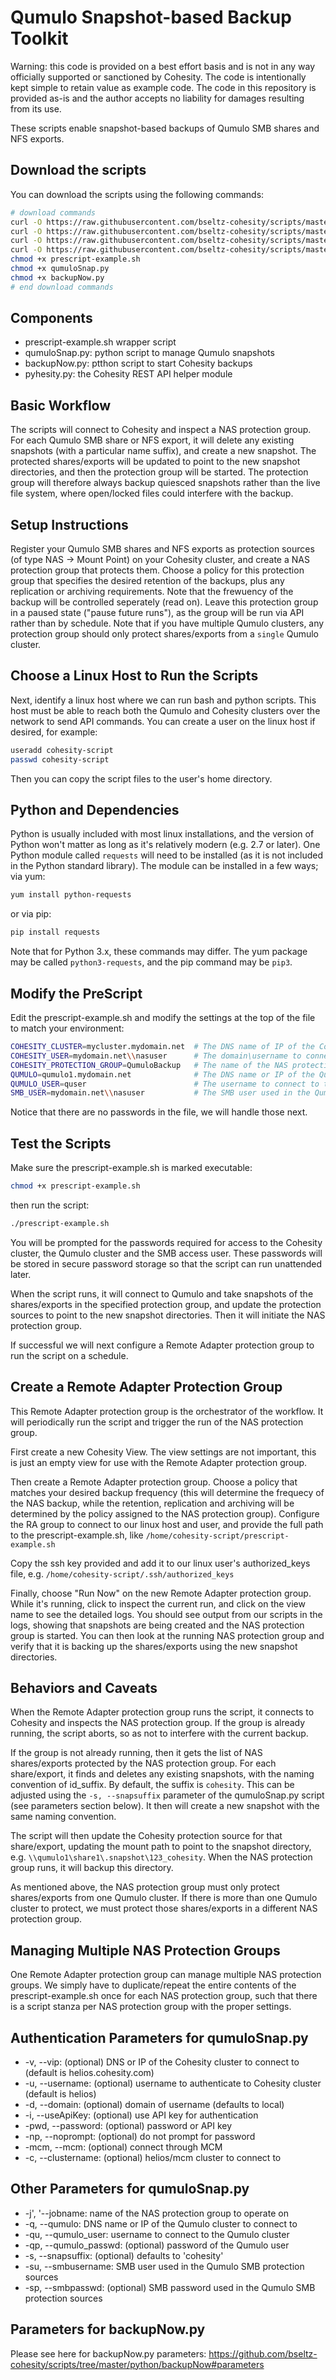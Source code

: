 # Qumulo Snapshot-based Backup Toolkit

Warning: this code is provided on a best effort basis and is not in any way officially supported or sanctioned by Cohesity. The code is intentionally kept simple to retain value as example code. The code in this repository is provided as-is and the author accepts no liability for damages resulting from its use.

These scripts enable snapshot-based backups of Qumulo SMB shares and NFS exports.

## Download the scripts

You can download the scripts using the following commands:

```bash
# download commands
curl -O https://raw.githubusercontent.com/bseltz-cohesity/scripts/master/python/qumuloSnapper/prescript-example.sh
curl -O https://raw.githubusercontent.com/bseltz-cohesity/scripts/master/python/qumuloSnapper/qumuloSnap.py
curl -O https://raw.githubusercontent.com/bseltz-cohesity/scripts/master/python/backupNow/backupNow.py
curl -O https://raw.githubusercontent.com/bseltz-cohesity/scripts/master/python/pyhesity.py
chmod +x prescript-example.sh
chmod +x qumuloSnap.py
chmod +x backupNow.py
# end download commands
```

## Components

* prescript-example.sh wrapper script
* qumuloSnap.py: python script to manage Qumulo snapshots
* backupNow.py: ptthon script to start Cohesity backups
* pyhesity.py: the Cohesity REST API helper module

## Basic Workflow

The scripts will connect to Cohesity and inspect a NAS protection group. For each Qumulo SMB share or NFS export, it will delete any existing snapshots (with a particular name suffix), and create a new snapshot. The protected shares/exports will be updated to point to the new snapshot directories, and then the protection group will be started. The protection group will therefore always backup quiesced snapshots rather than the live file system, where open/locked files could interfere with the backup.

## Setup Instructions

Register your Qumulo SMB shares and NFS exports as protection sources (of type NAS -> Mount Point) on your Cohesity cluster, and create a NAS protection group that protects them. Choose a policy for this protection group that specifies the desired retention of the backups, plus any replication or archiving requirements. Note that the frewuency of the backup will be controlled seperately (read on). Leave this protection group in a paused state ("pause future runs"), as the group will be run via API rather than by schedule. Note that if you have multiple Qumulo clusters, any protection group should only protect shares/exports from a `single` Qumulo cluster.

## Choose a Linux Host to Run the Scripts

Next, identify a linux host where we can run bash and python scripts. This host must be able to reach both the Qumulo and Cohesity clusters over the network to send API commands. You can create a user on the linux host if desired, for example:

```bash
useradd cohesity-script
passwd cohesity-script
```

Then you can copy the script files to the user's home directory.

## Python and Dependencies

Python is usually included with most linux installations, and the version of Python won't matter as long as it's relatively modern (e.g. 2.7 or later). One Python module called `requests` will need to be installed (as it is not included in the Python standard library). The module can be installed in a few ways; via yum:

```bash
yum install python-requests
```

or via pip:

```bash
pip install requests
```

Note that for Python 3.x, these commands may differ. The yum package may be called `python3-requests`, and the pip command may be `pip3`.

## Modify the PreScript

Edit the prescript-example.sh and modify the settings at the top of the file to match your environment:

```bash
COHESITY_CLUSTER=mycluster.mydomain.net  # The DNS name of IP of the Cohesity cluster to connect to
COHESITY_USER=mydomain.net\\nasuser      # The domain\username to connect to the Cohesity cluster
COHESITY_PROTECTION_GROUP=QumuloBackup   # The name of the NAS protection group to operate on
QUMULO=qumulo1.mydomain.net              # The DNS name or IP of the Qumulo cluster to connect to 
QUMULO_USER=quser                        # The username to connect to the Qumulo cluster
SMB_USER=mydomain.net\\nasuser           # The SMB user used in the Qumulo SMB protection sources
```

Notice that there are no passwords in the file, we will handle those next.

## Test the Scripts

Make sure the prescript-example.sh is marked executable:

```bash
chmod +x prescript-example.sh
```

then run the script:

```bash
./prescript-example.sh
```

You will be prompted for the passwords required for access to the Cohesity cluster, the Qumulo cluster and the SMB access user. These passwords will be stored in secure password storage so that the script can run unattended later.

When the script runs, it will connect to Qumulo and take snapshots of the shares/exports in the specified protection group, and update the protection sources to point to the new snapshot directories. Then it will initiate the NAS protection group.

If successful we will next configure a Remote Adapter protection group to run the script on a schedule.

## Create a Remote Adapter Protection Group

This Remote Adapter protection group is the orchestrator of the workflow. It will periodically run the script and trigger the run of the NAS protection group.

First create a new Cohesity View. The view settings are not important, this is just an empty view for use with the Remote Adapter protection group.

Then create a Remote Adapter protection group. Choose a policy that matches your desired backup frequency (this will determine the frequecy of the NAS backup, while the retention, replication and archiving will be determined by the policy assigned to the NAS protection group). Configure the RA group to connect to our linux host and user, and provide the full path to the prescript-example.sh, like `/home/cohesity-script/prescript-example.sh`

Copy the ssh key provided and add it to our linux user's authorized_keys file, e.g. `/home/cohesity-script/.ssh/authorized_keys`

Finally, choose "Run Now" on the new Remote Adapter protection group. While it's running, click to inspect the current run, and click on the view name to see the detailed logs. You should see output from our scripts in the logs, showing that snapshots are being created and the NAS protection group is started. You can then look at the running NAS protection group and verify that it is backing up the shares/exports using the new snapshot directories.

## Behaviors and Caveats

When the Remote Adapter protection group runs the script, it connects to Cohesity and inspects the NAS protection group. If the group is already running, the script aborts, so as not to interfere with the current backup.

If the group is not already running, then it gets the list of NAS shares/exports protected by the NAS protection group. For each share/export, it finds and deletes any existing snapshots, with the naming convention of id_suffix. By default, the suffix is `cohesity`. This can be adjusted using the `-s, --snapsuffix` parameter of the qumuloSnap.py script (see parameters section below). It then will create a new snapshot with the same naming convention.

The script will then update the Cohesity protection source for that share/export, updating the mount path to point to the snapshot directory, e.g. `\\qumulo1\share1\.snapshot\123_cohesity`. When the NAS protection group runs, it will backup this directory.

As mentioned above, the NAS protection group must only protect shares/exports from one Qumulo cluster. If there is more than one Qumulo cluster to protect, we must protect those shares/exports in a different NAS protection group.

## Managing Multiple NAS Protection Groups

One Remote Adapter protection group can manage multiple NAS protection groups. We simply have to duplicate/repeat the entire contents of the prescript-example.sh once for each NAS protection group, such that there is a script stanza per NAS protection group with the proper settings.

## Authentication Parameters for qumuloSnap.py

* -v, --vip: (optional) DNS or IP of the Cohesity cluster to connect to (default is helios.cohesity.com)
* -u, --username: (optional) username to authenticate to Cohesity cluster (default is helios)
* -d, --domain: (optional) domain of username (defaults to local)
* -i, --useApiKey: (optional) use API key for authentication
* -pwd, --password: (optional) password or API key
* -np, --noprompt: (optional) do not prompt for password
* -mcm, --mcm: (optional) connect through MCM
* -c, --clustername: (optional) helios/mcm cluster to connect to

## Other Parameters for qumuloSnap.py

* -j', '--jobname: name of the NAS protection group to operate on
* -q, --qumulo: DNS name or IP of the Qumulo cluster to connect to
* -qu, --qumulo_user: username to connect to the Qumulo cluster
* -qp, --qumulo_passwd: (optional) password of the Qumulo user
* -s, --snapsuffix: (optional) defaults to 'cohesity'
* -su, --smbusername: SMB user used in the Qumulo SMB protection sources
* -sp, --smbpasswd: (optional) SMB password used in the Qumulo SMB protection sources

## Parameters for backupNow.py

Please see here for backupNow.py parameters: <https://github.com/bseltz-cohesity/scripts/tree/master/python/backupNow#parameters>
